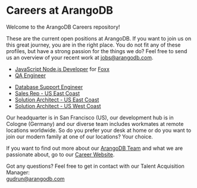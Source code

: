 # Careers at ArangoDB
Welcome to the ArangoDB Careers repository! 

These are the current open positions at ArangoDB. If you want to join us on this great journey, you are in the right place. You do not fit any of these profiles, but have a strong passion for the things we do? Feel free to send us an overview of your recent work at jobs@arangodb.com.


* [JavaScript Node.js Developer](https://careers.arangodb.com/p/04efc6d3270301-javascript-fullstack-developer) for [Foxx](https://github.com/arangodb/foxx-cli)  
* [QA Engineer](https://careers.arangodb.com/p/adb74d3aaa6501-qa-engineer)   

- [Database Support Engineer](https://careers.arangodb.com/p/8ed4bf1f76a001-senior-technical-support-engineer-us-east-coast)  
- [Sales Rep - US East Coast](https://careers.arangodb.com/p/39c9d42c653201-sales-executive-us-east-coast)  
- [Solution Architect - US East Coast](https://careers.arangodb.com/p/93923646d1bf01-solution-architect-us-east-coast)  
- [Solution Architect - US West Coast](https://careers.arangodb.com/p/3393152289f901-solution-architect-us-west-coast)  

Our headquarter is in San Francisco (US), our development hub is in Cologne (Germany) and our diverse team includes workmates at remote locations worldwide. So do you prefer your desk at home or do you want to join our modern family at one of our locations? Your choice.

If you want to find out more about our [ArangoDB Team](https://arangodb.com/about-arangodb) and what we are passionate about, go to our [Career Website](https://careers.arangodb.com).

Got any questions? Feel free to get in contact with our Talent Acquisition Manager:\
gudrun@arangodb.com
